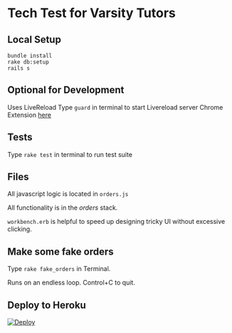 # Tech Test for Varsity Tutors

## Local Setup

```
bundle install
rake db:setup
rails s
```

## Optional for Development

Uses LiveReload
Type `guard` in terminal to start Livereload server
Chrome Extension [here](https://chrome.google.com/webstore/detail/livereload/jnihajbhpnppcggbcgedagnkighmdlei?hl=en)

## Tests

Type `rake test` in terminal to run test suite

## Files

All javascript logic is located in `orders.js`

All functionality is in the _orders_ stack.

`workbench.erb` is helpful to speed up designing tricky UI without excessive clicking.

## Make some fake orders

Type `rake fake_orders` in Terminal.

Runs on an endless loop.  Control+C to quit.

## Deploy to Heroku

[![Deploy](https://www.herokucdn.com/deploy/button.png)](https://heroku.com/deploy)
